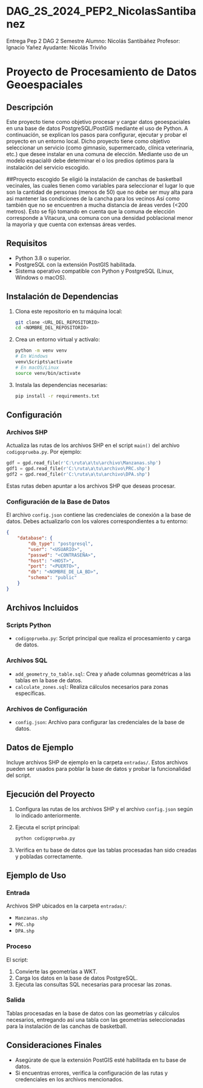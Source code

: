 # DAG_2S_2024_PEP2_NicolasSantibanez
Entrega Pep 2 DAG 2 Semestre
Alumno: Nicolás Santibáñez
Profesor: Ignacio Yañez 
Ayudante: Nicolás Triviño
# Proyecto de Procesamiento de Datos Geoespaciales

## Descripción
Este proyecto tiene como objetivo procesar y cargar datos geoespaciales en una base de datos PostgreSQL/PostGIS mediante el uso de Python. A continuación, se explican los pasos para configurar, ejecutar y probar el proyecto en un entorno local.
Dicho proyecto tiene como objetivo seleccionar un servicio (como gimnasio, supermercado, clínica veterinaria, etc.) que desee instalar en una comuna de elección. Mediante uso de un modelo espacial🌐 debe determinar el o los predios óptimos para la instalación del servicio escogido.

##Proyecto escogido
Se eligió la instalación de canchas de basketball vecinales, las cuales tienen como variables para seleccionar el lugar lo que son la cantidad de personas (menos de 50) que no debe ser muy alta para asi mantener las condiciones de la cancha para los vecinos
Así como también que no se encuentren a mucha distancia de áreas verdes (<200 metros). Esto se fijó tomando en cuenta que la comuna de elección corresponde a Vitacura, una comuna con una densidad poblacional menor la mayoria y que cuenta con extensas áreas verdes.

## Requisitos
- Python 3.8 o superior.
- PostgreSQL con la extensión PostGIS habilitada.
- Sistema operativo compatible con Python y PostgreSQL (Linux, Windows o macOS).

## Instalación de Dependencias
1. Clona este repositorio en tu máquina local:
   ```bash
   git clone <URL_DEL_REPOSITORIO>
   cd <NOMBRE_DEL_REPOSITORIO>
   ```

2. Crea un entorno virtual y actívalo:
   ```bash
   python -m venv venv
   # En Windows
   venv\Scripts\activate
   # En macOS/Linux
   source venv/bin/activate
   ```

3. Instala las dependencias necesarias:
   ```bash
   pip install -r requirements.txt
   ```

## Configuración
### Archivos SHP
Actualiza las rutas de los archivos SHP en el script `main()` del archivo `codigoprueba.py`. Por ejemplo:
```python
gdf = gpd.read_file(r'C:\ruta\a\tu\archivo\Manzanas.shp')
gdf1 = gpd.read_file(r'C:\ruta\a\tu\archivo\PRC.shp')
gdf2 = gpd.read_file(r'C:\ruta\a\tu\archivo\DPA.shp')
```
Estas rutas deben apuntar a los archivos SHP que deseas procesar.

### Configuración de la Base de Datos
El archivo `config.json` contiene las credenciales de conexión a la base de datos. Debes actualizarlo con los valores correspondientes a tu entorno:
```json
{
    "database": {
        "db_type": "postgresql",
        "user": "<USUARIO>",
        "passwd": "<CONTRASEÑA>",
        "host": "<HOST>",
        "port": "<PUERTO>",
        "db": "<NOMBRE_DE_LA_BD>",
        "schema": "public"
    }
}
```

## Archivos Incluidos
### Scripts Python
- `codigoprueba.py`: Script principal que realiza el procesamiento y carga de datos.

### Archivos SQL
- `add_geometry_to_table.sql`: Crea y añade columnas geométricas a las tablas en la base de datos.
- `calculate_zones.sql`: Realiza cálculos necesarios para zonas específicas.

### Archivos de Configuración
- `config.json`: Archivo para configurar las credenciales de la base de datos.

## Datos de Ejemplo
Incluye archivos SHP de ejemplo en la carpeta `entradas/`. Estos archivos pueden ser usados para poblar la base de datos y probar la funcionalidad del script.

## Ejecución del Proyecto
1. Configura las rutas de los archivos SHP y el archivo `config.json` según lo indicado anteriormente.

2. Ejecuta el script principal:
   ```bash
   python codigoprueba.py
   ```

3. Verifica en tu base de datos que las tablas procesadas han sido creadas y pobladas correctamente.

## Ejemplo de Uso
### Entrada
Archivos SHP ubicados en la carpeta `entradas/`:
- `Manzanas.shp`
- `PRC.shp`
- `DPA.shp`

### Proceso
El script:
1. Convierte las geometrías a WKT.
2. Carga los datos en la base de datos PostgreSQL.
3. Ejecuta las consultas SQL necesarias para procesar las zonas.

### Salida
Tablas procesadas en la base de datos con las geometrías y cálculos necesarios, entregando así una tabla con las geometrías seleccionadas para la instalación de las canchas de basketball.

## Consideraciones Finales
- Asegúrate de que la extensión PostGIS esté habilitada en tu base de datos.
- Si encuentras errores, verifica la configuración de las rutas y credenciales en los archivos mencionados.


